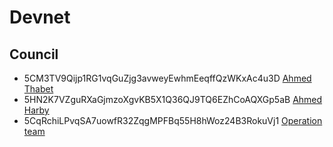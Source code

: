 # Devnet

## Council

- 5CM3TV9Qijp1RG1vqGuZjg3avweyEwhmEeqffQzWKxAc4u3D
  [Ahmed Thabet](../../../team/ahmed_thabet.md)
- 5HN2K7VZguRXaGjmzoXgvKB5X1Q36QJ9TQ6EZhCoAQXGp5aB
  [Ahmed Harby](../../../team/ramez_saeed.md)
- 5CqRchiLPvqSA7uowfR32ZqgMPFBq55H8hWoz24B3RokuVj1
  [Operation team](../../../team/samir_hosny.md)

